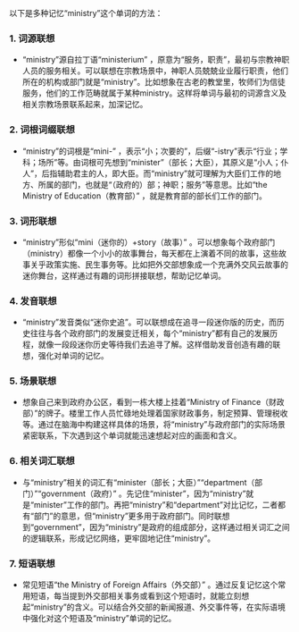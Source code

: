 以下是多种记忆“ministry”这个单词的方法：
### 1. 词源联想
 - “ministry”源自拉丁语“ministerium” ，原意为“服务，职责”，最初与宗教神职人员的服务相关。可以联想在宗教场景中，神职人员兢兢业业履行职责，他们所在的机构或部门就是“ministry”。比如想象在古老的教堂里，牧师们为信徒服务，他们的工作范畴就属于某种ministry。这样将单词与最初的词源含义及相关宗教场景联系起来，加深记忆。
### 2. 词根词缀联想
 - “ministry”的词根是“mini-” ，表示“小；次要的”，后缀“-istry”表示“行业；学科；场所”等。由词根可先想到“minister”（部长；大臣），其原义是“小人；仆人”，后指辅助君主的人，即大臣。而“ministry”就可理解为大臣们工作的地方、所属的部门，也就是“（政府的）部；神职；服务”等意思。比如“the Ministry of Education（教育部）” ，就是教育部的部长们工作的部门。
### 3. 词形联想
 - “ministry”形似“mini（迷你的）+story（故事）” 。可以想象每个政府部门（ministry）都像一个小小的故事舞台，每天都在上演着不同的故事，这些故事关乎政策实施、民生事务等。比如把外交部想象成一个充满外交风云故事的迷你舞台，这样通过有趣的词形拼接联想，帮助记忆单词。
### 4. 发音联想
 - “ministry”发音类似“迷你史追”。可以联想成在追寻一段迷你版的历史，而历史往往与各个政府部门的发展变迁相关，每个“ministry”都有自己的发展历程，就像一段段迷你历史等待我们去追寻了解。这样借助发音创造有趣的联想，强化对单词的记忆。
### 5. 场景联想
 - 想象自己来到政府办公区，看到一栋大楼上挂着“Ministry of Finance（财政部）”的牌子。楼里工作人员忙碌地处理着国家财政事务，制定预算、管理税收等。通过在脑海中构建这样具体的场景，将“ministry”与政府部门的实际场景紧密联系，下次遇到这个单词就能迅速想起对应的画面和含义。
### 6. 相关词汇联想
 - 与“ministry”相关的词汇有“minister（部长；大臣）”“department（部门）”“government（政府）” 。先记住“minister”，因为“ministry”就是“minister”工作的部门。再把“ministry”和“department”对比记忆，二者都有“部门”的意思，但“ministry”更多用于政府部门。同时联想到“government”，因为“ministry”是政府的组成部分，这样通过相关词汇之间的逻辑联系，形成记忆网络，更牢固地记住“ministry”。
### 7. 短语联想
 - 常见短语“the Ministry of Foreign Affairs（外交部）” 。通过反复记忆这个常用短语，每当提到外交部相关事务或看到这个短语时，就能立刻想起“ministry”的含义。可以结合外交部的新闻报道、外交事件等，在实际语境中强化对这个短语及“ministry”单词的记忆。 